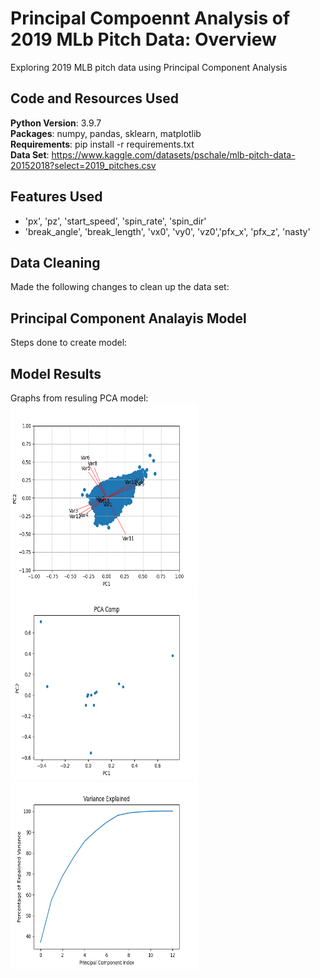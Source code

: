 # Principal Compoennt Analysis of 2019 MLb Pitch Data: Overview
Exploring 2019 MLB pitch data using Principal Component Analysis  


## Code and Resources Used

**Python Version**: 3.9.7           
**Packages**: numpy, pandas, sklearn, matplotlib            
**Requirements**: pip install -r requirements.txt           
**Data Set**: https://www.kaggle.com/datasets/pschale/mlb-pitch-data-20152018?select=2019_pitches.csv

## Features Used

*   'px', 'pz', 'start_speed', 'spin_rate', 'spin_dir'
*   'break_angle', 'break_length', 'vx0', 'vy0', 'vz0','pfx_x', 'pfx_z', 'nasty'

## Data Cleaning

Made the following changes to clean up the data set:

## Principal Component Analayis Model

Steps done to create model:

## Model Results

Graphs from resuling PCA model:
<br>
<img src="https://github.com/LiamMcCarrick/PCA-Pitch-Data/blob/main/Biplot.png" width="300" height="300">
<br>
<img src="https://github.com/LiamMcCarrick/PCA-Pitch-Data/blob/main/PCA_Comp.png" width="300" height="300">
<br>
<img src="https://github.com/LiamMcCarrick/PCA-Pitch-Data/blob/main/Variance_Explained.png" width="300" height="300">
<br>